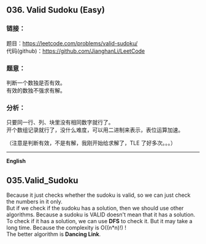 ## 036. Valid Sudoku (Easy)

### **链接**：
题目：https://leetcode.com/problems/valid-sudoku/  
代码(github)：https://github.com/JianghanLi/LeetCode

### **题意**：
判断一个数独是否有效。  
有效的数独不强求有解。

### **分析**：
只要同一行、列、块里没有相同数字就行了。  
开个数组记录就行了，没什么难度，可以用二进制来表示，表位运算加速。  

（注意是判断有效，不是有解，我刚开始给求解了，TLE 了好多次。。。）

---

**English**

## 035.Valid_Sudoku  

Because it just checks whether the sudoku is valid, so we can just check the numbers in it only.  
But if we check if the sudoku has a solution, then we should use other algorithms. Because a sudoku is VALID doesn't mean that it has a solution.  
To check if it has a solution, we can use **DFS** to check it. But it may take a long time. Because the complexity is O((n*n)!) !  
The better algorithm is **Dancing Link**.  
